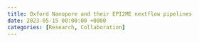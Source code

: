 ```yaml
---
title: Oxford Nanopore and their EPI2ME nextflow pipelines
date: 2023-05-15 00:00:00 +0000
categories: [Research, Collaboration]
---
```



